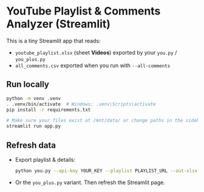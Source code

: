 
# YouTube Playlist & Comments Analyzer (Streamlit)

This is a tiny Streamlit app that reads:
- `youtube_playlist.xlsx` (sheet **Videos**) exported by your `you.py` / `you_plus.py`
- `all_comments.csv` exported when you run with `--all-comments`

## Run locally

```bash
python -m venv .venv
. .venv/bin/activate  # Windows: .venv\Scripts\activate
pip install -r requirements.txt

# Make sure your files exist at /mnt/data/ or change paths in the sidebar
streamlit run app.py
```

## Refresh data
- Export playlist & details:
  ```bash
  python you.py --api-key YOUR_KEY --playlist PLAYLIST_URL --out-xlsx youtube_playlist.xlsx --all-comments
  ```
- Or the `you_plus.py` variant. Then refresh the Streamlit page.
